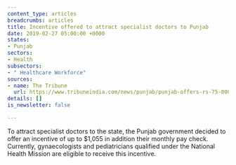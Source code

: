 ```yaml
---
content_type: articles
breadcrumbs: articles
title: Incentive offered to attract specialist doctors to Punjab
date: 2019-02-27 05:00:00 +0000
states:
- Punjab
sectors:
- Health
subsectors:
- " Healthcare Workforce"
sources:
- name: The Tribune
  url: https://www.tribuneindia.com/news/punjab/punjab-offers-rs-75-000-incentive-to-woo-specialist-docs/733867.html
details: []
is_newsletter: false

---
```

To attract specialist doctors to the state, the Punjab government decided to offer an incentive of up to $1,055 in addition their monthly pay check. Currently, gynaecologists and pediatricians qualified under the National Health Mission are eligible to receive this incentive.
